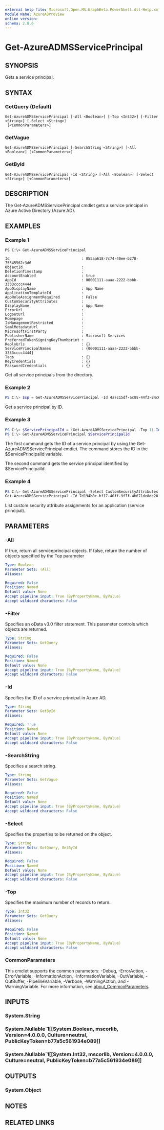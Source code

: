 ```yaml
---
external help file: Microsoft.Open.MS.GraphBeta.PowerShell.dll-Help.xml
Module Name: AzureADPreview
online version:
schema: 2.0.0
---
```


# Get-AzureADMSServicePrincipal

## SYNOPSIS
Gets a service principal.

## SYNTAX

### GetQuery (Default)
```
Get-AzureADMSServicePrincipal [-All <Boolean>] [-Top <Int32>] [-Filter <String>] [-Select <String>]
 [<CommonParameters>]
```

### GetVague
```
Get-AzureADMSServicePrincipal [-SearchString <String>] [-All <Boolean>] [<CommonParameters>]
```

### GetById
```
Get-AzureADMSServicePrincipal -Id <String> [-All <Boolean>] [-Select <String>] [<CommonParameters>]
```

## DESCRIPTION
The Get-AzureADMSServicePrincipal cmdlet gets a service principal in Azure Active Directory (Azure AD).

## EXAMPLES

### Example 1
```
PS C:\> Get-AzureADMSServicePrincipal

Id                                 : 055aa618-7c74-40ee-b278-75545562c3d6
ObjectId                           :
DeletionTimestamp                  :
AccountEnabled                     : true
AppId                              : 00001111-aaaa-2222-bbbb-3333cccc4444
AppDisplayName                     : App Name
ApplicationTemplateId              :
AppRoleAssignmentRequired          : False
CustomSecurityAttributes           :
DisplayName                        : App Name
ErrorUrl                           :
LogoutUrl                          :
Homepage                           :
IsManagementRestricted             :
SamlMetadataUrl                    :
MicrosoftFirstParty                :
PublisherName                      : Microsoft Services
PreferredTokenSigningKeyThumbprint :
ReplyUrls                          : {}
ServicePrincipalNames              : {00001111-aaaa-2222-bbbb-3333cccc4444}
Tags                               : {}
KeyCredentials                     : {}
PasswordCredentials                : {}
```

Get all service principals from the directory.

### Example 2
```powershell
PS C:\> $sp = Get-AzureADMSServicePrincipal -Id 4a7c15df-ac88-44f3-84c6-fd0812701f29
```

Get a service principal by ID.

### Example 3
```powershell
PS C:\> $ServicePrincipalId = (Get-AzureADMSServicePrincipal -Top 1).Id
PS C:\> Get-AzureADMSServicePrincipal $ServicePrincipalId
```

The first command gets the ID of a service principal by using the Get-AzureADMSServicePrincipal cmdlet.
The command stores the ID in the $ServicePrincipalId variable.

The second command gets the service principal identified by $ServicePrincipalId.

### Example 4
```powershell
PS C:\> Get-AzureADMSServicePrincipal -Select CustomSecurityAttributes
Get-AzureADMSServicePrincipal -Id 7d194b0c-bf17-40ff-9f7f-4b671de8dc20  -Select "CustomSecurityAttributes, Id"
```

List custom security attribute assignments for an application (service principal).

## PARAMETERS

### -All
If true, return all serviceprincipal objects.
If false, return the number of objects specified by the Top parameter

```yaml
Type: Boolean
Parameter Sets: (All)
Aliases:

Required: False
Position: Named
Default value: None
Accept pipeline input: True (ByPropertyName, ByValue)
Accept wildcard characters: False
```

### -Filter
Specifies an oData v3.0 filter statement.
This parameter controls which objects are returned.

```yaml
Type: String
Parameter Sets: GetQuery
Aliases:

Required: False
Position: Named
Default value: None
Accept pipeline input: True (ByPropertyName, ByValue)
Accept wildcard characters: False
```

### -Id
Specifies the ID of a service principal in Azure AD.

```yaml
Type: String
Parameter Sets: GetById
Aliases:

Required: True
Position: Named
Default value: None
Accept pipeline input: True (ByPropertyName, ByValue)
Accept wildcard characters: False
```

### -SearchString
Specifies a search string.

```yaml
Type: String
Parameter Sets: GetVague
Aliases:

Required: False
Position: Named
Default value: None
Accept pipeline input: True (ByPropertyName, ByValue)
Accept wildcard characters: False
```

### -Select
Specifies the properties to be returned on the object.

```yaml
Type: String
Parameter Sets: GetQuery, GetById
Aliases:

Required: False
Position: Named
Default value: None
Accept pipeline input: True (ByPropertyName, ByValue)
Accept wildcard characters: False
```

### -Top
Specifies the maximum number of records to return.

```yaml
Type: Int32
Parameter Sets: GetQuery
Aliases:

Required: False
Position: Named
Default value: None
Accept pipeline input: True (ByPropertyName, ByValue)
Accept wildcard characters: False
```

### CommonParameters
This cmdlet supports the common parameters: -Debug, -ErrorAction, -ErrorVariable, -InformationAction, -InformationVariable, -OutVariable, -OutBuffer, -PipelineVariable, -Verbose, -WarningAction, and -WarningVariable. For more information, see [about_CommonParameters](http://go.microsoft.com/fwlink/?LinkID=113216).

## INPUTS

### System.String

### System.Nullable`1[[System.Boolean, mscorlib, Version=4.0.0.0, Culture=neutral, PublicKeyToken=b77a5c561934e089]]

### System.Nullable`1[[System.Int32, mscorlib, Version=4.0.0.0, Culture=neutral, PublicKeyToken=b77a5c561934e089]]

## OUTPUTS

### System.Object
## NOTES

## RELATED LINKS

